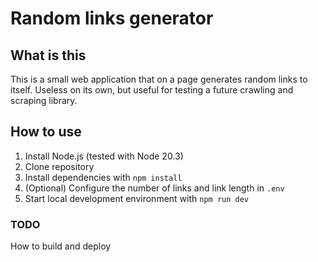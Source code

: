# Random links generator

## What is this

This is a small web application that on a page generates random links to itself. Useless on its own, but useful for testing a future crawling and scraping library.

## How to use

1. Install Node.js (tested with Node 20.3)
1. Clone repository
1. Install dependencies with `npm install`
1. (Optional) Configure the number of links and link length in `.env`
1. Start local development environment with `npm run dev`

### TODO

How to build and deploy
